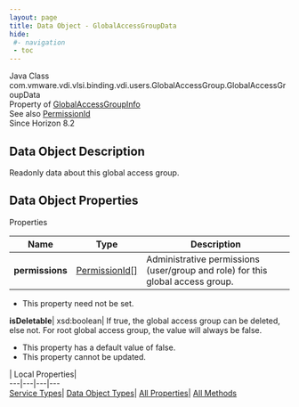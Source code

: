 ```yaml
---
layout: page
title: Data Object - GlobalAccessGroupData
hide:
 #- navigation
 - toc
---
```






Java Class
    com.vmware.vdi.vlsi.binding.vdi.users.GlobalAccessGroup.GlobalAccessGroupData  
Property of
     [GlobalAccessGroupInfo](vdi.users.GlobalAccessGroup.GlobalAccessGroupInfo.md#field_detail)  
See also
     [PermissionId](vdi.entity.PermissionId.md)  
Since 
    Horizon 8.2

## Data Object Description 

Readonly data about this global access group. 

## Data Object Properties

Properties

Name |  Type |  Description   
---|---|---  
**permissions**| [PermissionId[]](vdi.entity.PermissionId.md)|  Administrative permissions (user/group and role) for this global access group.   


* This property need not be set.

  
**isDeletable**|  xsd:boolean|  If true, the global access group can be deleted, else not. For root global access group, the value will always be false.   


  * This property has a default value of false.
* This property cannot be updated.

  
  
  
 | Local Properties|   
---|---|---|---  
[Service Types](index-mo_types.md)| [Data Object Types](index-do_types.md)| [All Properties](index-properties.md)| [All Methods](index-methods.md)  
  
  

